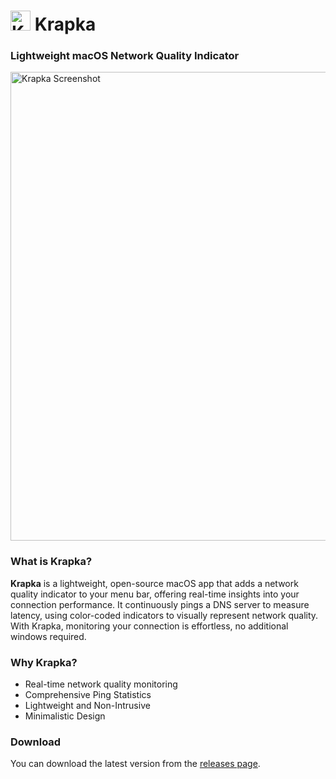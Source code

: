 <h1>
  <img
    src="https://krapka.alcortazzo.com/img/Krapka/AppIcon-1024.png"
    alt="Krapka Logo"
    style="width: 32px; height: 32px"
  />
  Krapka
</h1>

### Lightweight macOS Network Quality Indicator

<img
    src="https://krapka.alcortazzo.com/img/Krapka/krapka-light.png"
    alt="Krapka Screenshot"
    style="width: 750px;"
/>

### What is Krapka?

**Krapka** is a lightweight, open-source macOS app that adds a network quality indicator to your menu bar, offering real-time insights into your connection performance. It continuously pings a DNS server to measure latency, using color-coded indicators to visually represent network quality. With Krapka, monitoring your connection is effortless, no additional windows required.

### Why Krapka?

- Real-time network quality monitoring
- Comprehensive Ping Statistics
- Lightweight and Non-Intrusive
- Minimalistic Design

### Download

You can download the latest version from the [releases page](https://github.com/alcortazzo/Krapka/releases/latest).
